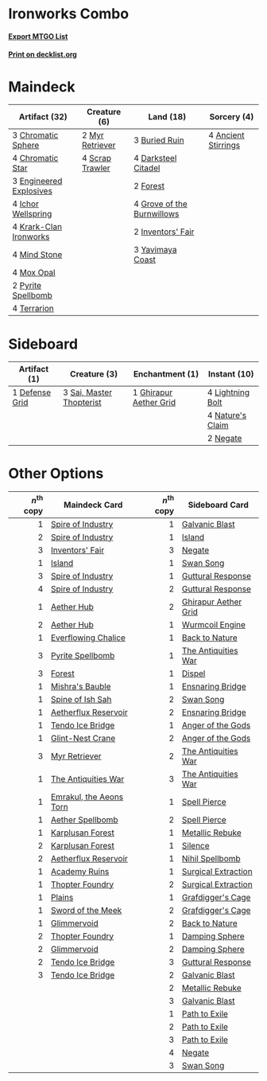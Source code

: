 # Ironworks Combo

#### [Export MTGO List](../collection/Ironworks%20Combo/Ironworks%20Combo.txt)
#### [Print on decklist.org](http://decklist.org/?deckmain=4%09Ancient%20Stirrings%0A3%09Buried%20Ruin%0A3%09Chromatic%20Sphere%0A4%09Chromatic%20Star%0A4%09Darksteel%20Citadel%0A3%09Engineered%20Explosives%0A2%09Forest%0A4%09Grove%20of%20the%20Burnwillows%0A4%09Ichor%20Wellspring%0A2%09Inventors'%20Fair%0A4%09Krark-Clan%20Ironworks%0A4%09Mind%20Stone%0A4%09Mox%20Opal%0A2%09Myr%20Retriever%0A2%09Pyrite%20Spellbomb%0A4%09Scrap%20Trawler%0A4%09Terrarion%0A3%09Yavimaya%20Coast&deckside=1%09Defense%20Grid%0A1%09Ghirapur%20Aether%20Grid%0A4%09Lightning%20Bolt%0A4%09Nature's%20Claim%0A2%09Negate%0A3%09Sai,%20Master%20Thopterist)
# Maindeck

|                                          Artifact (32)                                           |                                       Creature (6)                                       |                                              Land (18)                                              |                                         Sorcery (4)                                          |
|--------------------------------------------------------------------------------------------------|------------------------------------------------------------------------------------------|-----------------------------------------------------------------------------------------------------|----------------------------------------------------------------------------------------------|
|3 [Chromatic Sphere](http://gatherer.wizards.com/Pages/Card/Details.aspx?multiverseid=46046)      |2 [Myr Retriever](http://gatherer.wizards.com/Pages/Card/Details.aspx?multiverseid=370520)|3 [Buried Ruin](http://gatherer.wizards.com/Pages/Card/Details.aspx?multiverseid=446977)             |4 [Ancient Stirrings](http://gatherer.wizards.com/Pages/Card/Details.aspx?multiverseid=442148)|
|4 [Chromatic Star](http://gatherer.wizards.com/Pages/Card/Details.aspx?multiverseid=118891)       |4 [Scrap Trawler](http://gatherer.wizards.com/Pages/Card/Details.aspx?multiverseid=423842)|4 [Darksteel Citadel](http://gatherer.wizards.com/Pages/Card/Details.aspx?multiverseid=397853)       |                                                                                              |
|3 [Engineered Explosives](http://gatherer.wizards.com/Pages/Card/Details.aspx?multiverseid=370549)|                                                                                          |2 [Forest](http://gatherer.wizards.com/Pages/Card/Details.aspx?multiverseid=439605)                  |                                                                                              |
|4 [Ichor Wellspring](http://gatherer.wizards.com/Pages/Card/Details.aspx?multiverseid=442790)     |                                                                                          |4 [Grove of the Burnwillows](http://gatherer.wizards.com/Pages/Card/Details.aspx?multiverseid=438804)|                                                                                              |
|4 [Krark-Clan Ironworks](http://gatherer.wizards.com/Pages/Card/Details.aspx?multiverseid=51633)  |                                                                                          |2 [Inventors' Fair](http://gatherer.wizards.com/Pages/Card/Details.aspx?multiverseid=417820)         |                                                                                              |
|4 [Mind Stone](http://gatherer.wizards.com/Pages/Card/Details.aspx?multiverseid=438785)           |                                                                                          |3 [Yavimaya Coast](http://gatherer.wizards.com/Pages/Card/Details.aspx?multiverseid=398566)          |                                                                                              |
|4 [Mox Opal](http://gatherer.wizards.com/Pages/Card/Details.aspx?multiverseid=397719)             |                                                                                          |                                                                                                     |                                                                                              |
|2 [Pyrite Spellbomb](http://gatherer.wizards.com/Pages/Card/Details.aspx?multiverseid=370512)     |                                                                                          |                                                                                                     |                                                                                              |
|4 [Terrarion](http://gatherer.wizards.com/Pages/Card/Details.aspx?multiverseid=83629)             |                                                                                          |                                                                                                     |                                                                                              |


# Sideboard

|                                      Artifact (1)                                       |                                           Creature (3)                                            |                                         Enchantment (1)                                         |                                       Instant (10)                                        |
|-----------------------------------------------------------------------------------------|---------------------------------------------------------------------------------------------------|-------------------------------------------------------------------------------------------------|-------------------------------------------------------------------------------------------|
|1 [Defense Grid](http://gatherer.wizards.com/Pages/Card/Details.aspx?multiverseid=425805)|3 [Sai, Master Thopterist](http://gatherer.wizards.com/Pages/Card/Details.aspx?multiverseid=447205)|1 [Ghirapur Aether Grid](http://gatherer.wizards.com/Pages/Card/Details.aspx?multiverseid=398517)|4 [Lightning Bolt](http://gatherer.wizards.com/Pages/Card/Details.aspx?multiverseid=234704)|
|                                                                                         |                                                                                                   |                                                                                                 |4 [Nature's Claim](http://gatherer.wizards.com/Pages/Card/Details.aspx?multiverseid=438743)|
|                                                                                         |                                                                                                   |                                                                                                 |2 [Negate](http://gatherer.wizards.com/Pages/Card/Details.aspx?multiverseid=447135)        |


# Other Options

|*n*<sup>th</sup> copy|                                          Maindeck Card                                           |*n*<sup>th</sup> copy|                                        Sideboard Card                                         |
|--------------------:|--------------------------------------------------------------------------------------------------|--------------------:|-----------------------------------------------------------------------------------------------|
|                    1|[Spire of Industry](http://gatherer.wizards.com/Pages/Card/Details.aspx?multiverseid=423851)      |                    1|[Galvanic Blast](http://gatherer.wizards.com/Pages/Card/Details.aspx?multiverseid=442781)      |
|                    2|[Spire of Industry](http://gatherer.wizards.com/Pages/Card/Details.aspx?multiverseid=423851)      |                    1|[Island](http://gatherer.wizards.com/Pages/Card/Details.aspx?multiverseid=439602)              |
|                    3|[Inventors' Fair](http://gatherer.wizards.com/Pages/Card/Details.aspx?multiverseid=417820)        |                    3|[Negate](http://gatherer.wizards.com/Pages/Card/Details.aspx?multiverseid=447135)              |
|                    1|[Island](http://gatherer.wizards.com/Pages/Card/Details.aspx?multiverseid=439602)                 |                    1|[Swan Song](http://gatherer.wizards.com/Pages/Card/Details.aspx?multiverseid=420715)           |
|                    3|[Spire of Industry](http://gatherer.wizards.com/Pages/Card/Details.aspx?multiverseid=423851)      |                    1|[Guttural Response](http://gatherer.wizards.com/Pages/Card/Details.aspx?multiverseid=426628)   |
|                    4|[Spire of Industry](http://gatherer.wizards.com/Pages/Card/Details.aspx?multiverseid=423851)      |                    2|[Guttural Response](http://gatherer.wizards.com/Pages/Card/Details.aspx?multiverseid=426628)   |
|                    1|[Aether Hub](http://gatherer.wizards.com/Pages/Card/Details.aspx?multiverseid=417815)             |                    2|[Ghirapur Aether Grid](http://gatherer.wizards.com/Pages/Card/Details.aspx?multiverseid=398517)|
|                    2|[Aether Hub](http://gatherer.wizards.com/Pages/Card/Details.aspx?multiverseid=417815)             |                    1|[Wurmcoil Engine](http://gatherer.wizards.com/Pages/Card/Details.aspx?multiverseid=425825)     |
|                    1|[Everflowing Chalice](http://gatherer.wizards.com/Pages/Card/Details.aspx?multiverseid=397679)    |                    1|[Back to Nature](http://gatherer.wizards.com/Pages/Card/Details.aspx?multiverseid=383187)      |
|                    3|[Pyrite Spellbomb](http://gatherer.wizards.com/Pages/Card/Details.aspx?multiverseid=370512)       |                    1|[The Antiquities War](http://gatherer.wizards.com/Pages/Card/Details.aspx?multiverseid=442930) |
|                    3|[Forest](http://gatherer.wizards.com/Pages/Card/Details.aspx?multiverseid=439605)                 |                    1|[Dispel](http://gatherer.wizards.com/Pages/Card/Details.aspx?multiverseid=201562)              |
|                    1|[Mishra's Bauble](http://gatherer.wizards.com/Pages/Card/Details.aspx?multiverseid=438787)        |                    1|[Ensnaring Bridge](http://gatherer.wizards.com/Pages/Card/Details.aspx?multiverseid=442213)    |
|                    1|[Spine of Ish Sah](http://gatherer.wizards.com/Pages/Card/Details.aspx?multiverseid=446956)       |                    2|[Swan Song](http://gatherer.wizards.com/Pages/Card/Details.aspx?multiverseid=420715)           |
|                    1|[Aetherflux Reservoir](http://gatherer.wizards.com/Pages/Card/Details.aspx?multiverseid=417765)   |                    2|[Ensnaring Bridge](http://gatherer.wizards.com/Pages/Card/Details.aspx?multiverseid=442213)    |
|                    1|[Tendo Ice Bridge](http://gatherer.wizards.com/Pages/Card/Details.aspx?multiverseid=74487)        |                    1|[Anger of the Gods](http://gatherer.wizards.com/Pages/Card/Details.aspx?multiverseid=438682)   |
|                    1|[Glint-Nest Crane](http://gatherer.wizards.com/Pages/Card/Details.aspx?multiverseid=417623)       |                    2|[Anger of the Gods](http://gatherer.wizards.com/Pages/Card/Details.aspx?multiverseid=438682)   |
|                    3|[Myr Retriever](http://gatherer.wizards.com/Pages/Card/Details.aspx?multiverseid=370520)          |                    2|[The Antiquities War](http://gatherer.wizards.com/Pages/Card/Details.aspx?multiverseid=442930) |
|                    1|[The Antiquities War](http://gatherer.wizards.com/Pages/Card/Details.aspx?multiverseid=442930)    |                    3|[The Antiquities War](http://gatherer.wizards.com/Pages/Card/Details.aspx?multiverseid=442930) |
|                    1|[Emrakul, the Aeons Torn](http://gatherer.wizards.com/Pages/Card/Details.aspx?multiverseid=397905)|                    1|[Spell Pierce](http://gatherer.wizards.com/Pages/Card/Details.aspx?multiverseid=425876)        |
|                    1|[Aether Spellbomb](http://gatherer.wizards.com/Pages/Card/Details.aspx?multiverseid=370524)       |                    2|[Spell Pierce](http://gatherer.wizards.com/Pages/Card/Details.aspx?multiverseid=425876)        |
|                    1|[Karplusan Forest](http://gatherer.wizards.com/Pages/Card/Details.aspx?multiverseid=420922)       |                    1|[Metallic Rebuke](http://gatherer.wizards.com/Pages/Card/Details.aspx?multiverseid=423706)     |
|                    2|[Karplusan Forest](http://gatherer.wizards.com/Pages/Card/Details.aspx?multiverseid=420922)       |                    1|[Silence](http://gatherer.wizards.com/Pages/Card/Details.aspx?multiverseid=370578)             |
|                    2|[Aetherflux Reservoir](http://gatherer.wizards.com/Pages/Card/Details.aspx?multiverseid=417765)   |                    1|[Nihil Spellbomb](http://gatherer.wizards.com/Pages/Card/Details.aspx?multiverseid=442215)     |
|                    1|[Academy Ruins](http://gatherer.wizards.com/Pages/Card/Details.aspx?multiverseid=370424)          |                    1|[Surgical Extraction](http://gatherer.wizards.com/Pages/Card/Details.aspx?multiverseid=397706) |
|                    1|[Thopter Foundry](http://gatherer.wizards.com/Pages/Card/Details.aspx?multiverseid=420854)        |                    2|[Surgical Extraction](http://gatherer.wizards.com/Pages/Card/Details.aspx?multiverseid=397706) |
|                    1|[Plains](http://gatherer.wizards.com/Pages/Card/Details.aspx?multiverseid=439601)                 |                    1|[Grafdigger's Cage](http://gatherer.wizards.com/Pages/Card/Details.aspx?multiverseid=426046)   |
|                    1|[Sword of the Meek](http://gatherer.wizards.com/Pages/Card/Details.aspx?multiverseid=126215)      |                    2|[Grafdigger's Cage](http://gatherer.wizards.com/Pages/Card/Details.aspx?multiverseid=426046)   |
|                    1|[Glimmervoid](http://gatherer.wizards.com/Pages/Card/Details.aspx?multiverseid=370425)            |                    2|[Back to Nature](http://gatherer.wizards.com/Pages/Card/Details.aspx?multiverseid=383187)      |
|                    2|[Thopter Foundry](http://gatherer.wizards.com/Pages/Card/Details.aspx?multiverseid=420854)        |                    1|[Damping Sphere](http://gatherer.wizards.com/Pages/Card/Details.aspx?multiverseid=443101)      |
|                    2|[Glimmervoid](http://gatherer.wizards.com/Pages/Card/Details.aspx?multiverseid=370425)            |                    2|[Damping Sphere](http://gatherer.wizards.com/Pages/Card/Details.aspx?multiverseid=443101)      |
|                    2|[Tendo Ice Bridge](http://gatherer.wizards.com/Pages/Card/Details.aspx?multiverseid=74487)        |                    3|[Guttural Response](http://gatherer.wizards.com/Pages/Card/Details.aspx?multiverseid=426628)   |
|                    3|[Tendo Ice Bridge](http://gatherer.wizards.com/Pages/Card/Details.aspx?multiverseid=74487)        |                    2|[Galvanic Blast](http://gatherer.wizards.com/Pages/Card/Details.aspx?multiverseid=442781)      |
|                     |                                                                                                  |                    2|[Metallic Rebuke](http://gatherer.wizards.com/Pages/Card/Details.aspx?multiverseid=423706)     |
|                     |                                                                                                  |                    3|[Galvanic Blast](http://gatherer.wizards.com/Pages/Card/Details.aspx?multiverseid=442781)      |
|                     |                                                                                                  |                    1|[Path to Exile](http://gatherer.wizards.com/Pages/Card/Details.aspx?multiverseid=370408)       |
|                     |                                                                                                  |                    2|[Path to Exile](http://gatherer.wizards.com/Pages/Card/Details.aspx?multiverseid=370408)       |
|                     |                                                                                                  |                    3|[Path to Exile](http://gatherer.wizards.com/Pages/Card/Details.aspx?multiverseid=370408)       |
|                     |                                                                                                  |                    4|[Negate](http://gatherer.wizards.com/Pages/Card/Details.aspx?multiverseid=447135)              |
|                     |                                                                                                  |                    3|[Swan Song](http://gatherer.wizards.com/Pages/Card/Details.aspx?multiverseid=420715)           |

